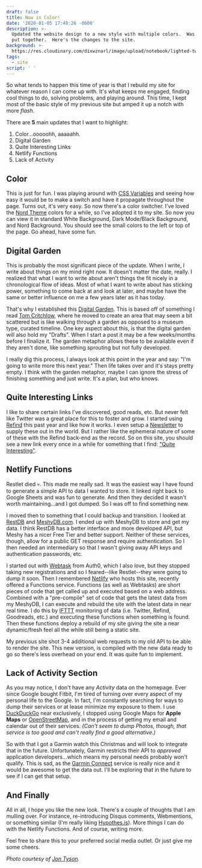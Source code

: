 ```yaml
---
draft: false
title: Now in Color!
date: '2020-01-05 17:48:26 -0600'
description: >-
  Updated the website design to a new style with multiple colors.  Was fun to
  put together.  Here's the changes to the site.
background: >-
  https://res.cloudinary.com/dixwznarl/image/upload/notebook/lighted-twenty-jontyson.jpg
tags:
  - site
script: ' '
---
```

So what tends to happen this time of year is that I rebuild my site for whatever reason I can come up with.  It's what keeps me engaged, finding cool things to do, solving problems, and playing around.  This time, I kept most of the basic style of my previous site but amped it up a notch with more _flash_.

There are **5** main updates that I want to highlight:

1) Color...ooooohh, aaaaahh.
2) Digital Garden
2) Quite Interesting Links
3) Netlify Functions
4) Lack of Activity

## Color

This is just for fun.  I was playing around with [CSS Variables](https://developer.mozilla.org/en-US/docs/Web/CSS/Using_CSS_custom_properties "Mozilla CSS Variables") and seeing how easy it would be to make a switch and have it propagate throughout the page.  Turns out, it's very easy.  So now there's a color switcher.  I've loved the [Nord Theme](https://www.nordtheme.com/) colors for a while, so I've adopted it to my site. So now you can view it in standard White Background, Dark Mode/Black Background, and Nord Background.  You should see the small colors to the left or top of the page.  Go ahead, have some fun.  

## Digital Garden

This is probably the most significant piece of the update.  When I write, I write about things on my mind right now.  It doesn't matter the date, really.  I realized that what I want to write about aren't things the fit nicely in a chronological flow of ideas.  Most of what I want to write about has sticking power, something to come back at and look at later, and maybe have the same or better influence on me a few years later as it has today.

That's why I established this [Digital Garden](/#garden "Home-Digital Garden Area").  This is based off of something I read [Tom Critchlow](https://tomcritchlow.com/2019/02/17/building-digital-garden/ "Building a Digital Garden"), where he moved to create an area that may seem a bit scattered but is like walking through a garden as opposed to a museum type, curated timeline. One key aspect about this, is that the digital garden will also hold my "Drafts".  When I start a post it may be a few weeks/months before I finalize it.  The garden metaphor allows these to be available even if they aren't done, like something sprouting but not fully developed.

I really dig this process, I always look at this point in the year and say: "I'm going to write more this next year." Then life takes over and it's stays pretty empty.  I think with the garden metaphor, maybe I can ignore the stress of finishing something and just write. It's a plan, but who knows.

## Quite Interesting Links

I like to share certain links I've discovered, good reads, etc.  But never felt like Twitter was a great place for this to foster and grow.  I started using [Refind](https://refind.com) this past year and like how it works.  I even setup a [Newsletter](/blog/i-got-a-newsletter/) to supply these out in the world. But I rather like the ephemeral nature of some of these with the Refind back-end as the record.  So on this site, you should see a new link every once in a while for something that I find: ["Quite Interesting"](/#sectionQI "Home-Section Quite Interesting").

## Netlify Functions

Restlet died :skull:.  This made me really sad.  It was the easiest way I have found to generate a simple API to data I wanted to store.  It linked right back to Google Sheets and was fun to generate.  And then they decided it wasn't worth maintaining...and I got dumped.  So I was off to find something new.

I moved then to something that I could backup and transition. I looked at [RestDB](https://restdb.io "REST based Database") and [MeshyDB.com](https://meshydb.com "Mongo DB Backend"). I ended up with MeshyDB to store and get my data.  I think RestDB has a better interface and more developed API, but Meshy has a nicer Free Tier and better support.  Neither of these services, though, allow for a public GET response and require authentication.  So I then needed an intermediary so that I wasn't giving away API keys and authentication passwords, etc.

I started out with [Webtask](https://webtask.io) from Auth0, which I also love, but they stopped taking new registrations and so I feared--like Restlet--they were going to dump it soon. Then I remembered [Netlify](https://netlify.com) who hosts this site, recently offered a Functions service.  Functions (as well as Webtasks) are short pieces of code that get called up and executed based on a web address.  Combined with a "pre-compile" set of code that gets the latest data from my MeshyDB, I can execute and rebuild the site with the latest data in near real time.  I do this by [IFTTT](https://ifttt.com "If This Then That") monitoring of data (i.e. Twitter, Refind, Goodreads, etc.) and executing these functions when something is found.  Then these functions deploy a rebuild of my site giving the site a near dynamic/fresh feel all the while still being a static site.

My previous site shot 3-4 additional web requests to my old API to be able to render the site.  This new version, is compiled with the new data ready to go so there's less overhead on your end.  It was quite fun to implement. 

## Lack of Activity Section

As you may notice, I don't have any _Activity_ data on the homepage.  Ever since Google bought Fitbit, I'm tired of turning over every aspect of my personal life to the Google.  In fact, I'm constantly searching for ways to dump their services or at lease minimize my exposure to them.  I use [DuckDuckGo](https://duckduckgo.com "Privacy Centered Search Engine") near exclusively, I stopped using Google Maps for **Apple Maps** or [OpenStreetMap](https://www.openstreetmap.org/), and in the process of getting my email and calendar out of their services.  _(Can't seem to dump Photos, though, that service is too good and can't really find a good alternative.)_ 

So with that I got a Garmin watch this Christmas and will look to integrate that in the future.  Unfortunately, Garmin restricts their API to _approved_ application developers...which means my personal needs probably won't qualify.  This is sad, as the [Garmin Connect](https://connect.garmin.com/) service is really nice and it would be awesome to get the data out.  I'll be exploring that in the future to see if I can get that setup.

## And Finally

All in all, I hope you like the new look.  There's a couple of thoughts that I am mulling over.  For instance, re-introducing Disqus comments, Webmentions, or something similar (I'm really liking [Hypothes.is](https://web.hypothes.is/)).  More things I can do with the Netlify Functions.  And of course, writing more.

Feel free to share this to your preferred social media outlet.  Or just give me some cheers.

_Photo courtesy of [Jon Tyson](https://unsplash.com/@jontyson)._
